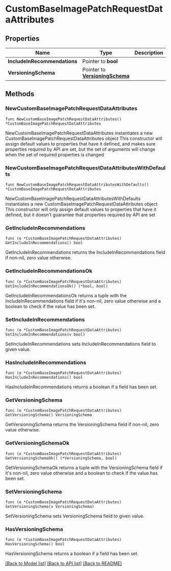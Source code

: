 # CustomBaseImagePatchRequestDataAttributes

## Properties

Name | Type | Description | Notes
------------ | ------------- | ------------- | -------------
**IncludeInRecommendations** | Pointer to **bool** |  | [optional] 
**VersioningSchema** | Pointer to [**VersioningSchema**](VersioningSchema.md) |  | [optional] 

## Methods

### NewCustomBaseImagePatchRequestDataAttributes

`func NewCustomBaseImagePatchRequestDataAttributes() *CustomBaseImagePatchRequestDataAttributes`

NewCustomBaseImagePatchRequestDataAttributes instantiates a new CustomBaseImagePatchRequestDataAttributes object
This constructor will assign default values to properties that have it defined,
and makes sure properties required by API are set, but the set of arguments
will change when the set of required properties is changed

### NewCustomBaseImagePatchRequestDataAttributesWithDefaults

`func NewCustomBaseImagePatchRequestDataAttributesWithDefaults() *CustomBaseImagePatchRequestDataAttributes`

NewCustomBaseImagePatchRequestDataAttributesWithDefaults instantiates a new CustomBaseImagePatchRequestDataAttributes object
This constructor will only assign default values to properties that have it defined,
but it doesn't guarantee that properties required by API are set

### GetIncludeInRecommendations

`func (o *CustomBaseImagePatchRequestDataAttributes) GetIncludeInRecommendations() bool`

GetIncludeInRecommendations returns the IncludeInRecommendations field if non-nil, zero value otherwise.

### GetIncludeInRecommendationsOk

`func (o *CustomBaseImagePatchRequestDataAttributes) GetIncludeInRecommendationsOk() (*bool, bool)`

GetIncludeInRecommendationsOk returns a tuple with the IncludeInRecommendations field if it's non-nil, zero value otherwise
and a boolean to check if the value has been set.

### SetIncludeInRecommendations

`func (o *CustomBaseImagePatchRequestDataAttributes) SetIncludeInRecommendations(v bool)`

SetIncludeInRecommendations sets IncludeInRecommendations field to given value.

### HasIncludeInRecommendations

`func (o *CustomBaseImagePatchRequestDataAttributes) HasIncludeInRecommendations() bool`

HasIncludeInRecommendations returns a boolean if a field has been set.

### GetVersioningSchema

`func (o *CustomBaseImagePatchRequestDataAttributes) GetVersioningSchema() VersioningSchema`

GetVersioningSchema returns the VersioningSchema field if non-nil, zero value otherwise.

### GetVersioningSchemaOk

`func (o *CustomBaseImagePatchRequestDataAttributes) GetVersioningSchemaOk() (*VersioningSchema, bool)`

GetVersioningSchemaOk returns a tuple with the VersioningSchema field if it's non-nil, zero value otherwise
and a boolean to check if the value has been set.

### SetVersioningSchema

`func (o *CustomBaseImagePatchRequestDataAttributes) SetVersioningSchema(v VersioningSchema)`

SetVersioningSchema sets VersioningSchema field to given value.

### HasVersioningSchema

`func (o *CustomBaseImagePatchRequestDataAttributes) HasVersioningSchema() bool`

HasVersioningSchema returns a boolean if a field has been set.


[[Back to Model list]](../README.md#documentation-for-models) [[Back to API list]](../README.md#documentation-for-api-endpoints) [[Back to README]](../README.md)



